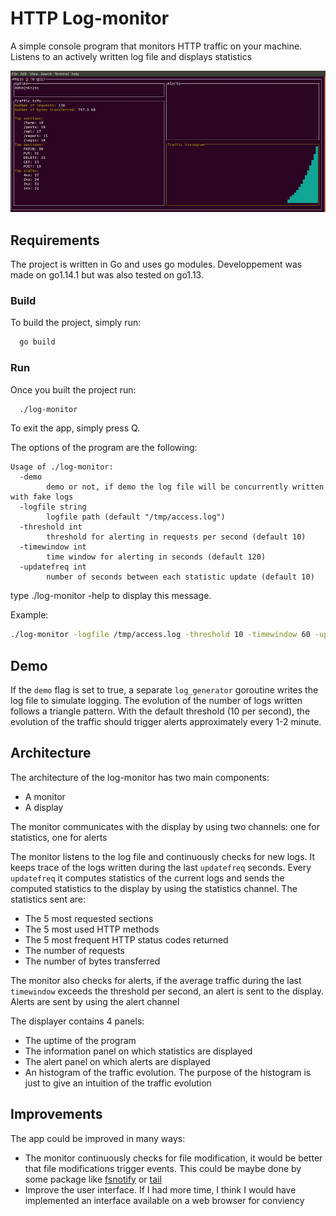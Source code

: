 # HTTP Log-monitor

A simple console program that monitors HTTP traffic on your machine. Listens to an actively written log file and displays statistics

![HTTP Log-monitor](images/demo.gif)

## Requirements

The project is written in Go and uses go modules. Developpement was made on go1.14.1 but was also tested on go1.13.

### Build

To build the project, simply run:
```sh
  go build
```

### Run

Once you built the project run:

```sh
  ./log-monitor
```

To exit the app, simply press Q.

The options of the program are the following:


```
Usage of ./log-monitor:
  -demo
    	demo or not, if demo the log file will be concurrently written with fake logs
  -logfile string
    	logfile path (default "/tmp/access.log")
  -threshold int
    	threshold for alerting in requests per second (default 10)
  -timewindow int
    	time window for alerting in seconds (default 120)
  -updatefreq int
    	number of seconds between each statistic update (default 10)
```
type ./log-monitor -help to display this message.

Example:
```sh
./log-monitor -logfile /tmp/access.log -threshold 10 -timewindow 60 -updatefreq 5
```

## Demo
If the ```demo``` flag is set to true, a separate ```log_generator``` goroutine writes the log file to simulate logging.
The evolution of the number of logs written follows a triangle pattern. With the default threshold (10 per second), the 
evolution of the traffic should trigger alerts approximately every 1-2 minute.

## Architecture

The architecture of the log-monitor has two main components:
- A monitor
- A display

The monitor communicates with the display by using two channels: one for statistics, one for alerts

The monitor listens to the log file and continuously checks for new logs. It keeps trace of the logs 
written during the last ```updatefreq``` seconds. Every ```updatefreq``` it computes statistics of the current 
logs and sends the computed statistics to the display by using the statistics channel. The statistics sent are:
- The 5 most requested sections
- The 5 most used  HTTP methods
- The 5 most frequent HTTP status codes returned
- The number of requests
- The number of bytes transferred

The monitor also checks for alerts, 
if the average traffic during the last ```timewindow``` exceeds the threshold per second, an alert is sent to the display. 
Alerts are sent by using the alert channel

The displayer contains 4 panels:
- The uptime of the program
- The information panel on which statistics are displayed
- The alert panel on which alerts are displayed
- An histogram of the traffic evolution. The purpose of the histogram is just to give an intuition of the traffic evolution

## Improvements

The app could be improved in many ways:
- The monitor continuously checks for file modification, it would be better that file modifications trigger events. This could be maybe done by some package like 
[fsnotify](https://github.com/fsnotify/fsnotify) or [tail](https://github.com/hpcloud/tail)
- Improve the user interface. If I had more time, I think I would have implemented an interface available on a web browser for conviency






